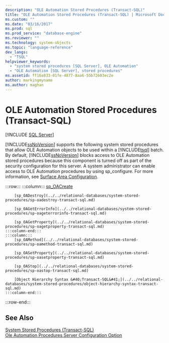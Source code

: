 ```yaml
---
description: "OLE Automation Stored Procedures (Transact-SQL)"
title: "OLE Automation Stored Procedures (Transact-SQL) | Microsoft Docs"
ms.custom: ""
ms.date: "03/16/2017"
ms.prod: sql
ms.prod_service: "database-engine"
ms.reviewer: ""
ms.technology: system-objects
ms.topic: "language-reference"
dev_langs: 
  - "TSQL"
helpviewer_keywords: 
  - "system stored procedures [SQL Server], OLE Automation"
  - "OLE Automation [SQL Server], stored procedures"
ms.assetid: ff16a833-01fe-4877-8aa6-55b72603ec2e
author: markingmyname
ms.author: maghan
---
```

# OLE Automation Stored Procedures (Transact-SQL)
[!INCLUDE [SQL Server](../../includes/applies-to-version/sqlserver.md)]

  [!INCLUDE[ssNoVersion](../../includes/ssnoversion-md.md)] supports the following system stored procedures that allow OLE Automation objects to be used within a [!INCLUDE[tsql](../../includes/tsql-md.md)] batch. By default, [!INCLUDE[ssNoVersion](../../includes/ssnoversion-md.md)] blocks access to OLE Automation stored procedures because this component is turned off as part of the security configuration for this server. A system administrator can enable access to OLE Automation procedures by using sp_configure. For more information, see [Surface Area Configuration](../../relational-databases/security/surface-area-configuration.md).  

:::row:::
    :::column:::
        [sp_OACreate](../../relational-databases/system-stored-procedures/sp-oacreate-transact-sql.md)

        [sp_OADestroy](../../relational-databases/system-stored-procedures/sp-oadestroy-transact-sql.md)

        [sp_OAGetErrorInfo](../../relational-databases/system-stored-procedures/sp-oageterrorinfo-transact-sql.md)

        [sp_OAGetProperty](../../relational-databases/system-stored-procedures/sp-oagetproperty-transact-sql.md)
    :::column-end:::
    :::column:::
        [sp_OAMethod](../../relational-databases/system-stored-procedures/sp-oamethod-transact-sql.md)

        [sp_OASetProperty](../../relational-databases/system-stored-procedures/sp-oasetproperty-transact-sql.md)

        [sp_OAStop](../../relational-databases/system-stored-procedures/sp-oastop-transact-sql.md)

        [Object Hierarchy Syntax &#40;Transact-SQL&#41;](../../relational-databases/system-stored-procedures/object-hierarchy-syntax-transact-sql.md)
    :::column-end:::
:::row-end:::

## See Also  
 [System Stored Procedures &#40;Transact-SQL&#41;](../../relational-databases/system-stored-procedures/system-stored-procedures-transact-sql.md)   
 [Ole Automation Procedures Server Configuration Option](../../database-engine/configure-windows/ole-automation-procedures-server-configuration-option.md)  
  
  
